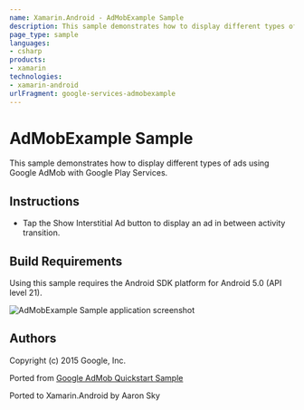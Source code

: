 ```yaml
---
name: Xamarin.Android - AdMobExample Sample
description: This sample demonstrates how to display different types of ads using Google AdMob with Google Play Services. Instructions Tap the Show Interstitial...
page_type: sample
languages:
- csharp
products:
- xamarin
technologies:
- xamarin-android
urlFragment: google-services-admobexample
---
```

# AdMobExample Sample

This sample demonstrates how to display different types of ads using Google AdMob with Google Play Services.

## Instructions

* Tap the Show Interstitial Ad button to display an ad in between activity transition.


## Build Requirements
Using this sample requires the Android SDK platform for Android 5.0 (API level 21).


![AdMobExample Sample application screenshot](Screenshots/fullscreen_ad.png "AdMobExample Sample application screenshot")

## Authors
Copyright (c) 2015 Google, Inc.

Ported from [Google AdMob Quickstart Sample](https://github.com/googlesamples/google-services/tree/master/android/admob)

Ported to Xamarin.Android by Aaron Sky